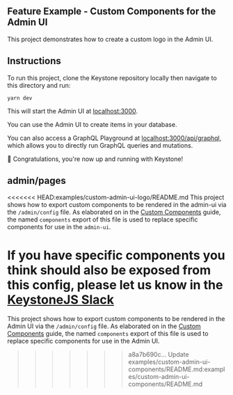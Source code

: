 ## Feature Example - Custom Components for the Admin UI

This project demonstrates how to create a custom logo in the Admin UI.

## Instructions

To run this project, clone the Keystone repository locally then navigate to this directory and run:

```shell
yarn dev
```

This will start the Admin UI at [localhost:3000](http://localhost:3000).

You can use the Admin UI to create items in your database.

You can also access a GraphQL Playground at [localhost:3000/api/graphql](http://localhost:3000/api/graphql), which allows you to directly run GraphQL queries and mutations.

🚀 Congratulations, you're now up and running with Keystone!

## admin/pages

<<<<<<< HEAD:examples/custom-admin-ui-logo/README.md
This project shows how to export custom components to be rendered in the admin-ui via the `/admin/config` file. As elaborated on in the [Custom Components](https://keystonejs.com/docs/guides/custom-admin-ui-logo) guide, the named `components` export of this file is used to replace specific components for use in the `admin-ui`.

If you have specific components you think should also be exposed from this config, please let us know in the [KeystoneJS Slack](https://join.slack.com/t/keystonejs/shared_invite/zt-p3vix84g-MyIdzoNuHc7S5Yx2FXxiug)
=======
This project shows how to export custom components to be rendered in the Admin UI via the `/admin/config` file. As elaborated on in the [Custom Components](https://keystonejs.com/docs/guides/custom-admin-ui-components) guide, the named `components` export of this file is used to replace specific components for use in the Admin UI.
>>>>>>> a8a7b690c... Update examples/custom-admin-ui-components/README.md:examples/custom-admin-ui-components/README.md
